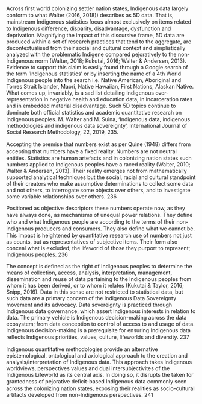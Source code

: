 Across ﬁrst world colonizing settler nation states, Indigenous data largely conform to what Walter (2016, 2018)) describes as 5D data. That is, mainstream Indigenous statistics focus almost exclusively on items related to Indigenous diﬀerence, disparity, disadvantage, dysfunction and deprivation. Magnifying the impact of this discursive frame, 5D data are produced within a set of research practices that tend to the aggregate, are decontextualised from their social and cultural context and simplistically analyzed with the problematic Indigene compared pejoratively to the non-Indigenous norm (Walter, 2018; Kukutai, 2016; Walter & Andersen, 2013). Evidence to support this claim is easily found through a Google search of the term ‘Indigenous statistics’ or by inserting the name of a 4th World Indigenous people into the search i.e. Native American, Aboriginal and Torres Strait Islander, Maori, Native Hawaiian, First Nations, Alaskan Native. What comes up, invariably, is a sad list detailing Indigenous over-representation in negative health and education data, in incarceration rates and in embedded material disadvantage. Such 5D topics continue to dominate both oﬃcial statistics and academic quantitative research on Indigenous peoples. M. Walter and M. Suina,  ‘Indigenous data, indigenous methodologies and indigenous data sovereignty’, International Journal of Social Research Methodology, 22, 2019, 235.

Accepting the premise that numbers exist as per Quine (1948) diﬀers from accepting that numbers have a ﬁxed reality. Numbers are not neutral entities. Statistics are human artefacts and in colonizing nation states such numbers applied to Indigenous peoples have a raced reality (Walter, 2010; Walter & Andersen, 2013). Their reality emerges not from mathematically supported analytical techniques but the social, racial and cultural standpoint of their creators who make assumptive determinations to collect some data and not others, to interrogate some objects over others, and to investigate some variable relationships over others. 236

Positioned as objective descriptors these numbers operate now, as they have always done, as mechanisms of unequal power relations. They deﬁne who and what Indigenous people are according to the terms of their non- indigenous producers and consumers. They also deﬁne what we cannot be. This impact is heightened by quantitative research use of numbers not just as counts, but as representatives of subjective items. Their form also conceal what is excluded; the lifeworld of those they purport to represent; Indigenous peoples. 236

The concept is defined as the right of Indigenous peoples to determine the means of collection, access, analysis, interpretation, management, dissemination and reuse of data pertaining to the Indigenous peoples from whom it has been derived, or to whom it relates (Kukutai & Taylor, 2016; Snipp, 2016). Data in this sense are not restricted to statistical data, but such data are a primary concern of the Indigenous Data Sovereignty movement and its advocacy. Data sovereignty is practiced through Indigenous data governance, which assert Indigenous interests in relation to data. The primary vehicle is Indigenous decision-making across the data ecosystem; from data conception to control of access to and usage of data. Indigenous decision-making is a prerequisite for ensuring Indigenous data reﬂects Indigenous priorities, values, culture, lifeworlds and diversity. 237

Indigenous quantitative methodologies provide an alternative epistemological, ontological and axiological approach to the creation and analysis/interpretation of Indigenous data. This approach takes Indigenous worldviews, perspectives values and dual intersubjectivites of the Indigenous Lifeworld as its central axis. In doing so, it disrupts the taken for grantedness of pejorative deﬁcit-based Indigenous data commonly seen across the colonizing nation states, exposing their realities as socio-cultural artifacts developed from non-Indigenous perspectives. 241    
